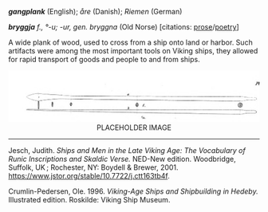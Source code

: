 **_gangplank_** (English); _åre_ (Danish); _Riemen_ (German)

_**bryggja** f., °-u; -ur, gen. bryggna_ (Old Norse) [citations: [prose](https://onp.ku.dk/onp/onp.php?o4167)/[poetry](https://lexiconpoeticum.org/m.php?p=lemma&i=11326)]  

  A wide plank of wood, used to cross from a ship onto land or harbor. Such artifacts were among the most important tools on Viking ships, they allowed for rapid transport of goods and people to and from ships.      

<div align="center">
  
  ![oar from Gokstad ship](../images/Nicolaysen_Oars.png)  
  PLACEHOLDER IMAGE

</div>

     

---

  Jesch, Judith. _Ships and Men in the Late Viking Age: The Vocabulary of Runic Inscriptions and Skaldic Verse._ NED-New edition. Woodbridge, Suffolk, UK ; Rochester, NY: 
Boydell & Brewer, 2001. https://www.jstor.org/stable/10.7722/j.ctt163tb4f.


  Crumlin-Pedersen, Ole. 1996. _Viking-Age Ships and Shipbuilding in Hedeby._ Illustrated edition. Roskilde: Viking Ship Museum.


